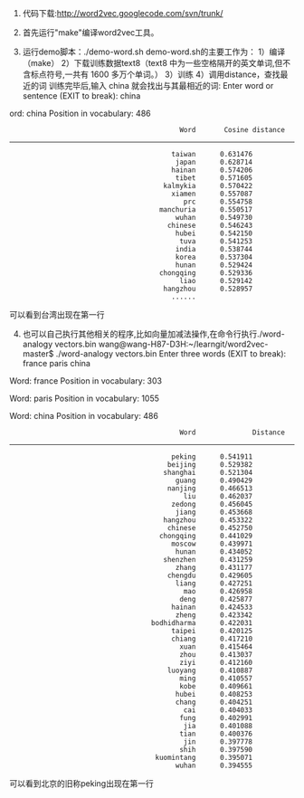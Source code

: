 1. 代码下载:http://word2vec.googlecode.com/svn/trunk/

2. 首先运行"make"编译word2vec工具。

3. 运行demo脚本：./demo-word.sh
   demo-word.sh的主要工作为：
   1）编译（make）
   2）下载训练数据text8（text8 中为一些空格隔开的英文单词,但不含标点符号,一共有 1600 多万个单词。）
   3）训练
   4）调用distance，查找最近的词
训练完毕后,输入 china 就会找出与其最相近的词:
Enter word or sentence (EXIT to break): china


ord: china  Position in vocabulary: 486

                                              Word       Cosine distance
------------------------------------------------------------------------
                                            taiwan		0.631476
                                             japan		0.628714
                                            hainan		0.574206
                                             tibet		0.571605
                                          kalmykia		0.570422
                                            xiamen		0.557087
                                               prc		0.554758
                                         manchuria		0.550517
                                             wuhan		0.549730
                                           chinese		0.546243
                                             hubei		0.542150
                                              tuva		0.541253
                                             india		0.538744
                                             korea		0.537304
                                             hunan		0.529424
                                         chongqing		0.529336
                                              liao		0.529142
                                          hangzhou		0.528957
                                            ......
可以看到台湾出现在第一行

4. 也可以自己执行其他相关的程序,比如向量加减法操作,在命令行执行./word-analogy vectors.bin
wang@wang-H87-D3H:~/learngit/word2vec-master$ ./word-analogy vectors.bin
Enter three words (EXIT to break): france paris china

Word: france  Position in vocabulary: 303

Word: paris  Position in vocabulary: 1055

Word: china  Position in vocabulary: 486

                                              Word              Distance
------------------------------------------------------------------------
                                            peking		0.541911
                                           beijing		0.529382
                                          shanghai		0.521304
                                             guang		0.490429
                                           nanjing		0.466513
                                               liu		0.462037
                                            zedong		0.456045
                                             jiang		0.453668
                                          hangzhou		0.453322
                                           chinese		0.452750
                                         chongqing		0.441029
                                            moscow		0.439971
                                             hunan		0.434052
                                          shenzhen		0.431259
                                             zhang		0.431177
                                           chengdu		0.429605
                                             liang		0.427251
                                               mao		0.426958
                                              deng		0.425877
                                            hainan		0.424533
                                             zheng		0.423342
                                       bodhidharma		0.422031
                                            taipei		0.420125
                                            chiang		0.417210
                                              xuan		0.415464
                                              zhou		0.413037
                                              ziyi		0.412160
                                           luoyang		0.410887
                                              ming		0.410557
                                              kobe		0.409661
                                             hubei		0.408253
                                             chang		0.404251
                                               cai		0.404033
                                              fung		0.402991
                                               jia		0.401088
                                              tian		0.400376
                                               jin		0.397778
                                              shih		0.397590
                                        kuomintang		0.395071
                                             wuhan		0.394555
可以看到北京的旧称peking出现在第一行


